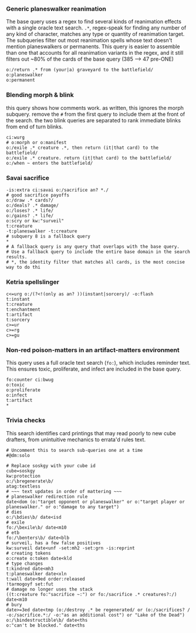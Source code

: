 ### Generic planeswalker reanimation

The base query uses a regex to find several kinds of reanimation
effects with a single oracle text search. `.*`, regex-speak for finding any number of any kind of character,
matches any type or quantity of reanimation target. The subqueries filter out
most reanimation spells whose text doesn't mention planeswalkers or
permanents. This query is easier to assemble than one that accounts for
all reanimation variants in the regex, and it still filters out ~80% of
the cards of the base query (385 --> 47 pre-ONE)

```scryfall-extended-multi
o:/return .* from (your|a) graveyard to the battlefield/
o:planeswalker
o:permanent
```

### Blending morph & blink

this query shows how comments work. as written, this ignores the morph
subquery. remove the `#` from the first query to include them at the front of the search.
the two blink queries are separated to rank immediate blinks from end of turn blinks.

```scryfall-extended-multi
ci:wurg
# o:morph or o:manifest
o:/exile .* creature .*, then return (it|that card) to the battlefield/
o:/exile .* creature. return (it|that card) to the battlefield/
o:/when ~ enters the battlefield/
```

### Savai sacrifice

```scryfall-extended-multi
-is:extra ci:savai o:/sacrifice an? *./
# good sacrifice payoffs
o:/draw .* cards?/
o:/deals? .* damage/
o:/loses? .* life/
o:/gains? .* life/
o:scry or kw:"surveil"
t:creature
-t:planeswalker -t:creature
# subquery 8 is a fallback query
*
# A fallback query is any query that overlaps with the base query.
# Use a fallback query to include the entire base domain in the search results.
# *, the identity filter that matches all cards, is the most concise way to do thi
```

### Ketria spellslinger

```scryfall-extended-multi
c<=urg o:/(?<!(only as an? ))(instant|sorcery)/ -o:flash
t:instant
t:creature
t:enchantment
t:artifact
t:sorcery
c>=ur
c>=rg
c>=gu
```

### Non-red poison-matters in an artifact-matters environment

This query uses a full oracle text search (`fo:`), which includes reminder
text. This ensures toxic, proliferate, and infect are included in the
base query.

```scryfall-extended-multi
fo:counter ci:bwug
o:toxic
o:proliferate
o:infect
t:artifact
*
```

### Trivia checks

This search identifies card printings that may read poorly to new cube drafters, from unintuitive mechanics to errata'd rules text.

```scryfall-extended-multi
# Uncomment this to search sub-queries one at a time
#@dm:solo

# Replace soskgy with your cube id
cube=soskgy
kw:protection
o:/\bregenerate\b/
atag:textless
# ~~~ text updates in order of mattering ~~~
# planeswalker redirection rule
date<dom (o:"target opponent or planeswalker" or o:"target player or planeswalker." or o:"damage to any target")
# dies
o:/\bdies\b/ date<isd
# exile
fo:/\bexile\b/ date<m10
# etb
fo:/\benters\b/ date<blb
# surveil, has a few false positives
kw:surveil date<unf -set:mh2 -set:grn -is:reprint
# creating tokens
o:create o:token date<kld
# type changes
t:kindred date<mh3 
t:planeswalker date<xln
t:wall date<9ed order:released
!tarmogoyf set:fut
# damage no longer uses the stack
((t:creature fo:"sacrifice ~:") or fo:/sacrifice .* creatures?:/) date<m10
# bury
date>=3ed date<tmp (o:/destroy .* be regenerated/ or (o:/sacrifices? / -o:/sacrifice.*:/ -o:"as an additional cost") or "Lake of the Dead")
o:/\bindestructible\b/ date<ths
o:"can't be blocked." date<ths
```

